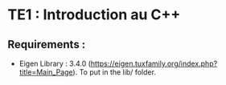 # TE1 : Introduction au C++

## Requirements : 

- Eigen Library : 3.4.0 (https://eigen.tuxfamily.org/index.php?title=Main_Page). To put in the lib/ folder.